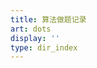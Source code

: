 ```yaml
---
title: 算法做题记录
art: dots
display: ''
type: dir_index
---
```


<!-- <SubNav /> -->

<ListPosts only-date type="leetcode" />
